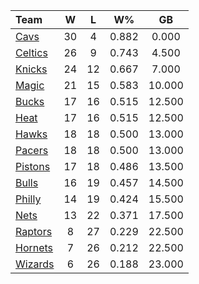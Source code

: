 | Team                            |  W  |  L  |  W%   |   GB   |
|:--------------------------------|:---:|:---:|:-----:|:------:|
| [Cavs](/r/clevelandcavs)        | 30  |  4  | 0.882 | 0.000  |
| [Celtics](/r/bostonceltics)     | 26  |  9  | 0.743 | 4.500  |
| [Knicks](/r/NYKnicks)           | 24  | 12  | 0.667 | 7.000  |
| [Magic](/r/OrlandoMagic)        | 21  | 15  | 0.583 | 10.000 |
| [Bucks](/r/MkeBucks)            | 17  | 16  | 0.515 | 12.500 |
| [Heat](/r/heat)                 | 17  | 16  | 0.515 | 12.500 |
| [Hawks](/r/AtlantaHawks)        | 18  | 18  | 0.500 | 13.000 |
| [Pacers](/r/pacers)             | 18  | 18  | 0.500 | 13.000 |
| [Pistons](/r/DetroitPistons)    | 17  | 18  | 0.486 | 13.500 |
| [Bulls](/r/chicagobulls)        | 16  | 19  | 0.457 | 14.500 |
| [Philly](/r/sixers)             | 14  | 19  | 0.424 | 15.500 |
| [Nets](/r/GoNets)               | 13  | 22  | 0.371 | 17.500 |
| [Raptors](/r/torontoraptors)    |  8  | 27  | 0.229 | 22.500 |
| [Hornets](/r/CharlotteHornets)  |  7  | 26  | 0.212 | 22.500 |
| [Wizards](/r/washingtonwizards) |  6  | 26  | 0.188 | 23.000 |